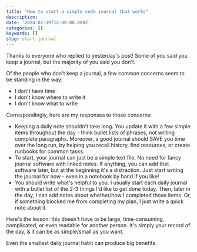 ```yaml
---
title: "How to start a simple code journal that works"
description:
date: '2024-02-19T12:00:00.000Z'
categories: []
keywords: []
slug: start-journal
---
```


Thanks to everyone who replied to yesterday's post! Some of you said you keep a journal, but the majority of you said you don't.

Of the people who don't keep a journal, a few common concerns seem to be standing in the way:

- I don't have time
- I don't know where to write it
- I don't know what to write

Correspondingly, here are my responses to those concerns:

- Keeping a daily note shouldn't take long. You update it with a few simple items throughout the day - think bullet lists of phrases, not writing complete paragraphs. Moreover, a good journal should SAVE you time over the long run, by helping you recall history, find resources, or create runbooks for common tasks.
- To start, your journal can just be a simple text file. No need for fancy journal software with linked notes. If anything, you can add that software later, but at the beginning it's a distraction. Just start writing the journal for now - even in a notebook by hand if you like!
- You should write what's helpful to you. I usually start each daily journal with a bullet list of the 2-3 things I'd like to get done today. Then, later in the day, I can add notes about whether/how I completed those items. Or, if something blocked me from completing my plan, I just write a quick note about it.

Here's the lesson: this doesn't have to be large, time-consuming, complicated, or even readable for another person. It's simply your record of the day, & it can be as simple/small as you want.

Even the smallest daily journal habit can produce big benefits.
